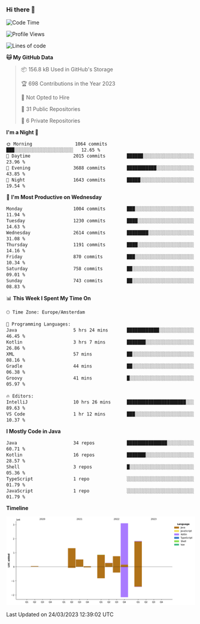 ### Hi there 👋


<!--START_SECTION:waka-->
![Code Time](http://img.shields.io/badge/Code%20Time-3%2C100%20hrs%2057%20mins-blue)

![Profile Views](http://img.shields.io/badge/Profile%20Views-1-blue)

![Lines of code](https://img.shields.io/badge/From%20Hello%20World%20I%27ve%20Written-8.7%20million%20lines%20of%20code-blue)

**🐱 My GitHub Data** 

> 📦 156.8 kB Used in GitHub's Storage 
 > 
> 🏆 698 Contributions in the Year 2023
 > 
> 🚫 Not Opted to Hire
 > 
> 📜 31 Public Repositories 
 > 
> 🔑 6 Private Repositories 
 > 
**I'm a Night 🦉** 

```text
🌞 Morning                1064 commits        ███░░░░░░░░░░░░░░░░░░░░░░   12.65 % 
🌆 Daytime                2015 commits        ██████░░░░░░░░░░░░░░░░░░░   23.96 % 
🌃 Evening                3688 commits        ███████████░░░░░░░░░░░░░░   43.85 % 
🌙 Night                  1643 commits        █████░░░░░░░░░░░░░░░░░░░░   19.54 % 
```
📅 **I'm Most Productive on Wednesday** 

```text
Monday                   1004 commits        ███░░░░░░░░░░░░░░░░░░░░░░   11.94 % 
Tuesday                  1230 commits        ████░░░░░░░░░░░░░░░░░░░░░   14.63 % 
Wednesday                2614 commits        ████████░░░░░░░░░░░░░░░░░   31.08 % 
Thursday                 1191 commits        ████░░░░░░░░░░░░░░░░░░░░░   14.16 % 
Friday                   870 commits         ███░░░░░░░░░░░░░░░░░░░░░░   10.34 % 
Saturday                 758 commits         ██░░░░░░░░░░░░░░░░░░░░░░░   09.01 % 
Sunday                   743 commits         ██░░░░░░░░░░░░░░░░░░░░░░░   08.83 % 
```


📊 **This Week I Spent My Time On** 

```text
🕑︎ Time Zone: Europe/Amsterdam

💬 Programming Languages: 
Java                     5 hrs 24 mins       ████████████░░░░░░░░░░░░░   46.45 % 
Kotlin                   3 hrs 7 mins        ███████░░░░░░░░░░░░░░░░░░   26.86 % 
XML                      57 mins             ██░░░░░░░░░░░░░░░░░░░░░░░   08.16 % 
Gradle                   44 mins             ██░░░░░░░░░░░░░░░░░░░░░░░   06.38 % 
Groovy                   41 mins             █░░░░░░░░░░░░░░░░░░░░░░░░   05.97 % 

🔥 Editors: 
IntelliJ                 10 hrs 26 mins      ██████████████████████░░░   89.63 % 
VS Code                  1 hr 12 mins        ███░░░░░░░░░░░░░░░░░░░░░░   10.37 % 
```

**I Mostly Code in Java** 

```text
Java                     34 repos            ███████████████░░░░░░░░░░   60.71 % 
Kotlin                   16 repos            ███████░░░░░░░░░░░░░░░░░░   28.57 % 
Shell                    3 repos             █░░░░░░░░░░░░░░░░░░░░░░░░   05.36 % 
TypeScript               1 repo              ░░░░░░░░░░░░░░░░░░░░░░░░░   01.79 % 
JavaScript               1 repo              ░░░░░░░░░░░░░░░░░░░░░░░░░   01.79 % 
```



**Timeline**

![Lines of Code chart](https://raw.githubusercontent.com/powercasgamer/powercasgamer/master/assets/bar_graph.png)


 Last Updated on 24/03/2023 12:39:02 UTC
<!--END_SECTION:waka-->
